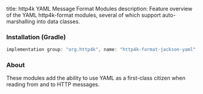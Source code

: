 title: http4k YAML Message Format Modules
description: Feature overview of the YAML http4k-format modules, several of which support auto-marshalling into data classes.

### Installation (Gradle)

```groovy
implementation group: "org.http4k", name: "http4k-format-jackson-yaml", version: "3.278.0"
```

### About
These modules add the ability to use YAML as a first-class citizen when reading from and to HTTP messages. 

[http4k]: https://http4k.org
